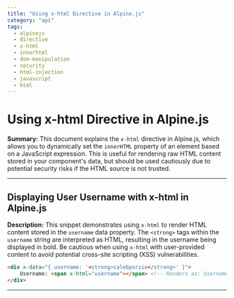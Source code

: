 ```yaml
---
title: "Using x-html Directive in Alpine.js"
category: "api"
tags:
  - alpinejs
  - directive
  - x-html
  - innerhtml
  - dom-manipulation
  - security
  - html-injection
  - javascript
  - html
---
```


# Using x-html Directive in Alpine.js

**Summary:** This document explains the `x-html` directive in Alpine.js, which allows you to dynamically set the `innerHTML` property of an element based on a JavaScript expression. This is useful for rendering raw HTML content stored in your component's data, but should be used cautiously due to potential security risks if the HTML source is not trusted.

---

## Displaying User Username with x-html in Alpine.js

**Description:** This snippet demonstrates using `x-html` to render HTML content stored in the `username` data property. The `<strong>` tags within the `username` string are interpreted as HTML, resulting in the username being displayed in bold. Be cautious when using `x-html` with user-provided content to avoid potential cross-site scripting (XSS) vulnerabilities.

```html
<div x-data="{ username: '<strong>calebporzio</strong>' }">
    Username: <span x-html="username"></span> <!-- Renders as: Username: <strong>calebporzio</strong> -->
</div>
```

---